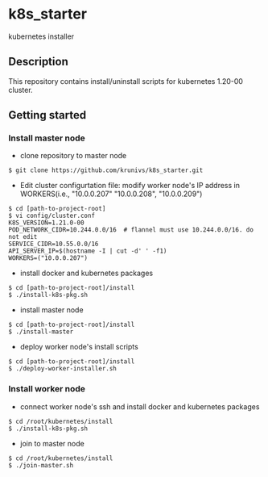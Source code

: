 # k8s_starter
kubernetes installer

## Description
This repository contains install/uninstall scripts for kubernetes 1.20-00 cluster.

## Getting started

### Install master node
* clone repository to master node
```
$ git clone https://github.com/krunivs/k8s_starter.git
```

* Edit cluster configurtation file: modify worker node's IP address in WORKERS(i.e., "10.0.0.207" "10.0.0.208", "10.0.0.209")
```
$ cd [path-to-project-root]
$ vi config/cluster.conf
K8S_VERSION=1.21.0-00
POD_NETWORK_CIDR=10.244.0.0/16  # flannel must use 10.244.0.0/16. do not edit
SERVICE_CIDR=10.55.0.0/16
API_SERVER_IP=$(hostname -I | cut -d' ' -f1)
WORKERS=("10.0.0.207")
```

* install docker and kubernetes packages
```
$ cd [path-to-project-root]/install
$ ./install-k8s-pkg.sh
```


* install master node
```
$ cd [path-to-project-root]/install
$ ./install-master
```


* deploy worker node's install scripts
```
$ cd [path-to-project-root]/install
$ ./deploy-worker-installer.sh
```

### Install worker node

* connect worker node's ssh and install docker and kubernetes packages
```
$ cd /root/kubernetes/install
$ ./install-k8s-pkg.sh
```


* join to master node
```
$ cd /root/kubernetes/install
$ ./join-master.sh
```

